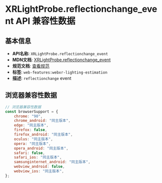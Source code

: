 # XRLightProbe.reflectionchange_event API 兼容性数据

## 基本信息

- **API名称**: `XRLightProbe.reflectionchange_event`
- **MDN文档**: [XRLightProbe.reflectionchange_event](https://developer.mozilla.org/docs/Web/API/XRLightProbe/reflectionchange_event)
- **规范文档**: [查看规范](https://immersive-web.github.io/lighting-estimation/#eventdef-xrlightprobe-reflectionchange,https://immersive-web.github.io/lighting-estimation/#dom-xrlightprobe-onreflectionchange)
- **标签**: `web-features:webxr-lighting-estimation`
- **描述**: `reflectionchange` event

## 浏览器兼容性数据

```javascript
// 浏览器兼容性数据
const browserSupport = {
    chrome: "90",
    chrome_android: "同主版本",
    edge: "同主版本",
    firefox: false,
    firefox_android: "同主版本",
    oculus: "同主版本",
    opera: "同主版本",
    opera_android: "同主版本",
    safari: false,
    safari_ios: "同主版本",
    samsunginternet_android: "同主版本",
    webview_android: false,
    webview_ios: "同主版本",
};

```

